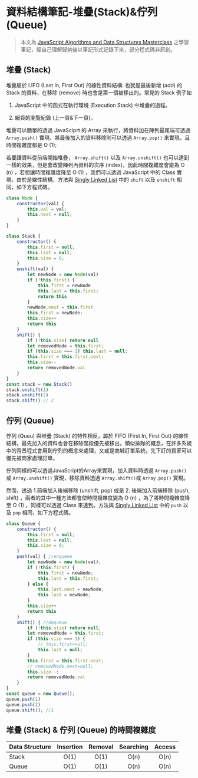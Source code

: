 # 資料結構筆記-堆疊(Stack)&佇列(Queue)

> 本文為 [JavaScript Algorithms and Data Structures Masterclass](https://www.udemy.com/course/js-algorithms-and-data-structures-masterclass/) 之學習筆記，經自己理解歸納後以筆記形式記錄下來，部分程式碼非原創。

## 堆疊 (Stack)

堆疊屬於 LIFO (Last In, First Out) 的線性資料結構: 也就是最後新增 (add) 的 Stack 的資料，在移除 (remove) 時也會是第一個被移出的。常見的 Stack 例子如  
1. JavaScript 中的函式在執行環境 (Execution Stack) 中堆疊的過程。

2. 網頁的瀏覽紀錄 (上一頁&下一頁)。

堆疊可以簡單的透過 JavaSciprt 的 Array 來執行，將資料加在陣列最尾端可透過 `Array.push()` 實現、將最後加入的資料移除則可以透過 `Array.pop()` 來實現，且時間複雜度都是 O (1); 

若要讓資料從前端開始堆疊， `Array.shift()` 以及 `Array.unshift()` 也可以達到一樣的效果，但是會改變陣列內資料的次序 (index)，因此時間複雜度會變為 O (n) ，若想讓時間複雜度降至 O (1) ，我們可以透過 JavaScript 中的 Class 實現，由於是線性結構，方法與 [Singly Linked List](https://github.com/ChiuWeiChung/notes-markdown/blob/main/data%20structure%26algorithm/data-structure/singly%20linked%20list/note.markdown) 中的 `shift` 以及 `unshift` 相同，如下方程式碼。

``` js
class Node {
    constructor(val) {
        this.val = val;
        this.next = null;
    }
}

class Stack {
    constructor() {
        this.first = null;
        this.last = null;
        this.size = 0;
    }
    unshift(val) {
        let newNode = new Node(val)
        if (!this.first) {
            this.first = newNode
            this.last = this.first;
            return this
        }
        newNode.next = this.first
        this.first = newNode;
        this.size++
        return this
    }
    shift() {
        if (!this.size) return null
        let removedNode = this.first;
        if (this.size === 1) this.last = null;
        this.first = this.first.next;
        this.size--
        return removedNode.val
    }
}
const stack = new Stack()
stack.unshift(1)
stack.unshift(2)
stack.shift() // 2
```



## 佇列 (Queue)

佇列 (Queu) 與堆疊 (Stack) 的特性相反，屬於 FIFO (First In, First Out) 的線性結構，最先加入的資料也會在移除階段優先被移出，類似排隊的概念，在許多系統中的背景程式會用到佇列的概念來處理，又或是商城訂單系統，先下訂的買家可以優先被商家處理訂單。

佇列同樣的可以透過JavaScript的Array來實現，加入資料時透過 `Array.push()` 或 `Array.unshift()` 實現，移除資料透過 `Array.shift()`或 `Array.pop()` 實現。

然而，透過 1.前端加入後端移除 (unshift, pop) 或是 2. 後端加入前端移除 (push, shift) ，兩者的其中一種方法都會使時間複雜度變為 O (n) ，為了將時間複雜度降至 O (1) ，同樣可以透過 Class 來達到。方法與 [Singly Linked List](https://github.com/ChiuWeiChung/notes-markdown/blob/main/data%20structure%26algorithm/data-structure/singly%20linked%20list/note.markdown) 中的 `push` 以及 `pop` 相同，如下方程式碼。

```js
class Queue {
    constructor() {
        this.first = null;
        this.last = null;
        this.size = 0;
    }
    push(val) { //enqueue
        let newNode = new Node(val);
        if (!this.first) {
            this.first = newNode;
            this.last = this.first;
        } else {
            this.last.next = newNode;
            this.last = newNode;
        }
        this.size++
        return this
    }
    shift() { //dequeue
        if (!this.size) return null;
        let removedNode = this.first;
        if (this.size === 1) {
            // this.first=null;
            this.last = null;
        }
        this.first = this.first.next;
        // removedNode.next=null;
        this.size--;
        return removedNode.val
    }
}
const queue = new Queue();
queue.push(1)
queue.push(2)
queue.shift(); //1
```



## 堆疊 (Stack) & 佇列 (Queue) 的時間複雜度
Data Structure| Insertion| Removal  | Searching| Access
  ----------  |:--------:|:--------:|:--------:|:-------:
    Stack     |   O(1)   |   O(1)   |   O(n)   | O(n)
    Queue     |   O(1)   |   O(1)   |   O(n)   | O(n)